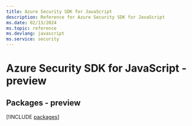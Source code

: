 ```yaml
---
title: Azure Security SDK for JavaScript
description: Reference for Azure Security SDK for JavaScript
ms.date: 02/13/2024
ms.topic: reference
ms.devlang: javascript
ms.service: security
---
```

# Azure Security SDK for JavaScript - preview
## Packages - preview
[!INCLUDE [packages](security-index.md)]